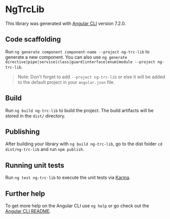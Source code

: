 # NgTrcLib

This library was generated with [Angular CLI](https://github.com/angular/angular-cli) version 7.2.0.

## Code scaffolding

Run `ng generate component component-name --project ng-trc-lib` to generate a new component. You can also use `ng generate directive|pipe|service|class|guard|interface|enum|module --project ng-trc-lib`.
> Note: Don't forget to add `--project ng-trc-lib` or else it will be added to the default project in your `angular.json` file. 

## Build

Run `ng build ng-trc-lib` to build the project. The build artifacts will be stored in the `dist/` directory.

## Publishing

After building your library with `ng build ng-trc-lib`, go to the dist folder `cd dist/ng-trc-lib` and run `npm publish`.

## Running unit tests

Run `ng test ng-trc-lib` to execute the unit tests via [Karma](https://karma-runner.github.io).

## Further help

To get more help on the Angular CLI use `ng help` or go check out the [Angular CLI README](https://github.com/angular/angular-cli/blob/master/README.md).
